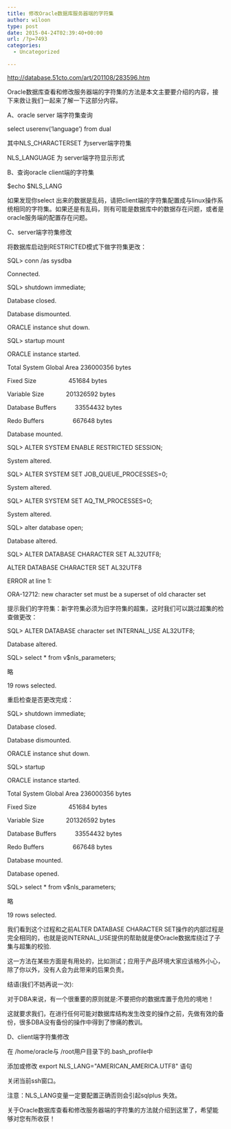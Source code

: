 ```yaml
---
title: 修改Oracle数据库服务器端的字符集
author: wiloon
type: post
date: 2015-04-24T02:39:40+00:00
url: /?p=7493
categories:
  - Uncategorized

---
```

http://database.51cto.com/art/201108/283596.htm

Oracle数据库查看和修改服务器端的字符集的方法是本文主要要介绍的内容，接下来救让我们一起来了解一下这部分内容。

A、oracle server 端字符集查询

select userenv(‘language’) from dual

其中NLS_CHARACTERSET 为server端字符集

NLS_LANGUAGE 为 server端字符显示形式

B、查询oracle client端的字符集

$echo $NLS_LANG

如果发现你select 出来的数据是乱码，请把client端的字符集配置成与linux操作系统相同的字符集。如果还是有乱码，则有可能是数据库中的数据存在问题，或者是oracle服务端的配置存在问题。

C、server端字符集修改

将数据库启动到RESTRICTED模式下做字符集更改：

SQL> conn /as sysdba
  
Connected.
  
SQL> shutdown immediate;
  
Database closed.
  
Database dismounted.
  
ORACLE instance shut down.
  
SQL> startup mount
  
ORACLE instance started.
  
Total System Global Area 236000356 bytes
  
Fixed Size                   451684 bytes
  
Variable Size             201326592 bytes
  
Database Buffers           33554432 bytes
  
Redo Buffers                 667648 bytes
  
Database mounted.
  
SQL> ALTER SYSTEM ENABLE RESTRICTED SESSION;
  
System altered.
  
SQL> ALTER SYSTEM SET JOB\_QUEUE\_PROCESSES=0;
  
System altered.
  
SQL> ALTER SYSTEM SET AQ\_TM\_PROCESSES=0;
  
System altered.
  
SQL> alter database open;
  
Database altered.
  
SQL> ALTER DATABASE CHARACTER SET AL32UTF8;
  
ALTER DATABASE CHARACTER SET AL32UTF8
  
ERROR at line 1:
  
ORA-12712: new character set must be a superset of old character set
  
提示我们的字符集：新字符集必须为旧字符集的超集，这时我们可以跳过超集的检查做更改：

SQL> ALTER DATABASE character set INTERNAL_USE AL32UTF8;
  
Database altered.
  
SQL> select * from v$nls_parameters;
  
略
  
19 rows selected.
  
重启检查是否更改完成：

SQL> shutdown immediate;
  
Database closed.
  
Database dismounted.
  
ORACLE instance shut down.
  
SQL> startup
  
ORACLE instance started.
  
Total System Global Area 236000356 bytes
  
Fixed Size                   451684 bytes
  
Variable Size             201326592 bytes
  
Database Buffers           33554432 bytes
  
Redo Buffers                 667648 bytes
  
Database mounted.
  
Database opened.
  
SQL> select * from v$nls_parameters;
  
略
  
19 rows selected.
  
我们看到这个过程和之前ALTER DATABASE CHARACTER SET操作的内部过程是完全相同的，也就是说INTERNAL_USE提供的帮助就是使Oracle数据库绕过了子集与超集的校验.

这一方法在某些方面是有用处的，比如测试；应用于产品环境大家应该格外小心，除了你以外，没有人会为此带来的后果负责。

结语(我们不妨再说一次):

对于DBA来说，有一个很重要的原则就是:不要把你的数据库置于危险的境地！

这就要求我们，在进行任何可能对数据库结构发生改变的操作之前，先做有效的备份，很多DBA没有备份的操作中得到了惨痛的教训。

D、client端字符集修改

在 /home/oracle与 /root用户目录下的.bash_profile中

添加或修改 export NLS\_LANG="AMERICAN\_AMERICA.UTF8" 语句

关闭当前ssh窗口。

注意：NLS_LANG变量一定要配置正确否则会引起sqlplus 失效。

关于Oracle数据库查看和修改服务器端的字符集的方法就介绍到这里了，希望能够对您有所收获！